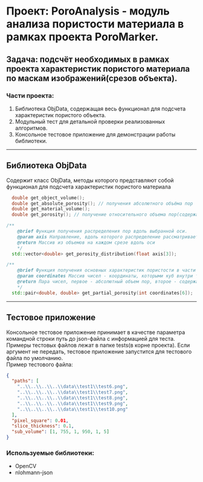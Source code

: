 # Проект: PoroAnalysis - модуль анализа пористости материала в рамках проекта PoroMarker.
## Задача: подсчёт необходимых в рамках проекта характеристик пористого материала по маскам изображений(срезов объекта).
### Части проекта:
1. Библиотека ObjData, содержащая весь функционал для подсчета характеристик пористого объекта.
2. Модульный тест для детальной проверки реализованных алгоритмов.
3. Консольное тестовое приложение для демонстрации работы библиотеки.

---
## Библиотека ObjData
Содержит класс ObjData, методы которого представляют собой функционал для подсчета характеристик пористого материала
```c++
  double get_object_volume();
  double get_absolute_porosity(); // получения абсолютного объёма пор
  double get_material_volume();
  double get_porosity(); // получение относительного объема пор(содержание пор)

/**
	@brief Функция получения распределения пор вдоль выбранной оси.
	@param axis Направление, вдоль которого распределение рассматривается. Может принимать только 3 значения: [0, 0, 1], [0, 1, 0], [1, 0, 0].
	@return Массив из объемов на каждом срезе вдоль оси
	*/
  std::vector<double> get_porosity_distribution(float axis[3]);

/**
	@brief Функция получения основных характеристик пористости в части тела(в вырезанном кубе)
	@param coordinates Массив чисел - координаты, которыми куб внутри тела вырезается(x1, x2, y1, y2, z1, z2). Целые числа.
	@return Пара чисел, первое - абсолютный объем пор, второе - содержание пор в выбранном куске.
	*/
  std::pair<double, double> get_partial_porosity(int coordinates[6]);
```

---
## Тестовое приложение
Консольное тестовое приложение принимает в качестве параметра командной строки путь до json-файла с информацией для теста. Примеры тестовых файлов лежат в папке tests(в корне проекта). Если аргумент не передать, тестовое приложение запустится для тестового файла по умолчанию. \
Пример тестового файла:
```json
{
  "paths": [
    "..\\..\\..\\..\\data\\test1\\test6.png",
    "..\\..\\..\\..\\data\\test1\\test7.png",
    "..\\..\\..\\..\\data\\test1\\test8.png",
    "..\\..\\..\\..\\data\\test1\\test9.png",
    "..\\..\\..\\..\\data\\test1\\test10.png"
  ],
  "pixel_square": 0.01,
  "slice_thickness": 0.1,
  "sub_volume": [1, 755, 1, 950, 1, 5]
}
```
### Используемые библиотеки:
- OpenCV
- nlohmann-json
